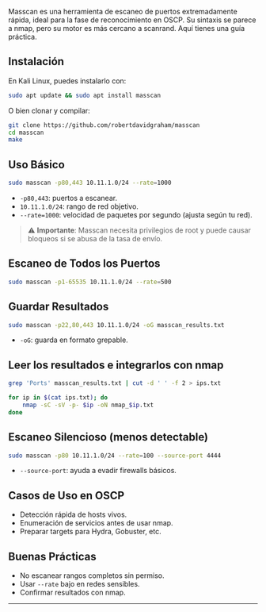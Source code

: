 
Masscan es una herramienta de escaneo de puertos extremadamente rápida, ideal para la fase de reconocimiento en OSCP. Su sintaxis se parece a nmap, pero su motor es más cercano a scanrand. Aquí tienes una guía práctica.

## Instalación

En Kali Linux, puedes instalarlo con:
```bash
sudo apt update && sudo apt install masscan
```

O bien clonar y compilar:
```bash
git clone https://github.com/robertdavidgraham/masscan
cd masscan
make
```

## Uso Básico

```bash
sudo masscan -p80,443 10.11.1.0/24 --rate=1000
```

- `-p80,443`: puertos a escanear.
- `10.11.1.0/24`: rango de red objetivo.
- `--rate=1000`: velocidad de paquetes por segundo (ajusta según tu red).

> ⚠️ **Importante**: Masscan necesita privilegios de root y puede causar bloqueos si se abusa de la tasa de envío.

## Escaneo de Todos los Puertos

```bash
sudo masscan -p1-65535 10.11.1.0/24 --rate=500
```

## Guardar Resultados

```bash
sudo masscan -p22,80,443 10.11.1.0/24 -oG masscan_results.txt
```

- `-oG`: guarda en formato grepable.

## Leer los resultados e integrarlos con nmap

```bash
grep 'Ports' masscan_results.txt | cut -d ' ' -f 2 > ips.txt

for ip in $(cat ips.txt); do
    nmap -sC -sV -p- $ip -oN nmap_$ip.txt
done
```

## Escaneo Silencioso (menos detectable)

```bash
sudo masscan -p80 10.11.1.0/24 --rate=100 --source-port 4444
```

- `--source-port`: ayuda a evadir firewalls básicos.

## Casos de Uso en OSCP

- Detección rápida de hosts vivos.
- Enumeración de servicios antes de usar nmap.
- Preparar targets para Hydra, Gobuster, etc.

## Buenas Prácticas

- No escanear rangos completos sin permiso.
- Usar `--rate` bajo en redes sensibles.
- Confirmar resultados con nmap.

---

